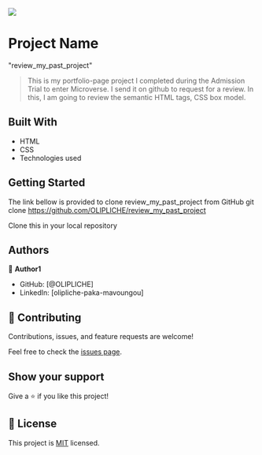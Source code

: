 ![](https://img.shields.io/badge/Microverse-blueviolet)

# Project Name
"review_my_past_project"
> This is my portfolio-page project I completed during the Admission Trial to enter Microverse. I send it on github to request for a review.
In this, I am going to review the semantic HTML tags, CSS box model.


## Built With

- HTML
- CSS
- Technologies used

## Getting Started

The link bellow is provided to clone review_my_past_project from GitHub
git clone https://github.com/OLIPLICHE/review_my_past_project

Clone this in your local repository


## Authors

👤 **Author1**

- GitHub: [@OLIPLICHE]
- LinkedIn: [olipliche-paka-mavoungou]


## 🤝 Contributing

Contributions, issues, and feature requests are welcome!

Feel free to check the [issues page](../../issues/).

## Show your support

Give a ⭐️ if you like this project!

## 📝 License

This project is [MIT](./MIT.md) licensed.